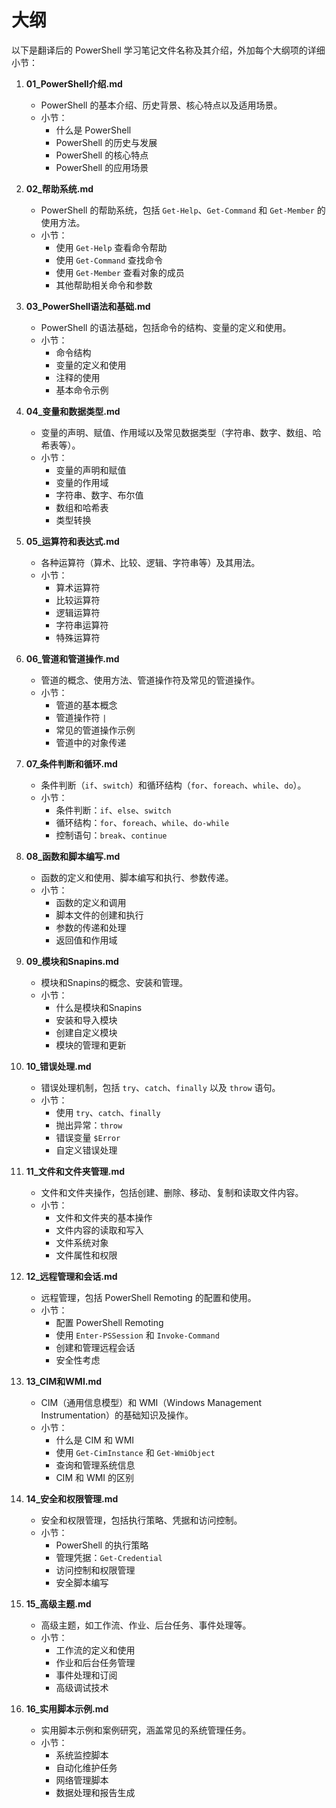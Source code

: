 # 大纲
以下是翻译后的 PowerShell 学习笔记文件名称及其介绍，外加每个大纲项的详细小节：

1. **01_PowerShell介绍.md**
   - PowerShell 的基本介绍、历史背景、核心特点以及适用场景。
   - 小节：
     - 什么是 PowerShell
     - PowerShell 的历史与发展
     - PowerShell 的核心特点
     - PowerShell 的应用场景

2. **02_帮助系统.md**
   - PowerShell 的帮助系统，包括 `Get-Help`、`Get-Command` 和 `Get-Member` 的使用方法。
   - 小节：
     - 使用 `Get-Help` 查看命令帮助
     - 使用 `Get-Command` 查找命令
     - 使用 `Get-Member` 查看对象的成员
     - 其他帮助相关命令和参数

3. **03_PowerShell语法和基础.md**
   - PowerShell 的语法基础，包括命令的结构、变量的定义和使用。
   - 小节：
     - 命令结构
     - 变量的定义和使用
     - 注释的使用
     - 基本命令示例

4. **04_变量和数据类型.md**
   - 变量的声明、赋值、作用域以及常见数据类型（字符串、数字、数组、哈希表等）。
   - 小节：
     - 变量的声明和赋值
     - 变量的作用域
     - 字符串、数字、布尔值
     - 数组和哈希表
     - 类型转换

5. **05_运算符和表达式.md**
   - 各种运算符（算术、比较、逻辑、字符串等）及其用法。
   - 小节：
     - 算术运算符
     - 比较运算符
     - 逻辑运算符
     - 字符串运算符
     - 特殊运算符

6. **06_管道和管道操作.md**
   - 管道的概念、使用方法、管道操作符及常见的管道操作。
   - 小节：
     - 管道的基本概念
     - 管道操作符 `|`
     - 常见的管道操作示例
     - 管道中的对象传递

7. **07_条件判断和循环.md**
   - 条件判断（`if`、`switch`）和循环结构（`for`、`foreach`、`while`、`do`）。
   - 小节：
     - 条件判断：`if`、`else`、`switch`
     - 循环结构：`for`、`foreach`、`while`、`do-while`
     - 控制语句：`break`、`continue`

8. **08_函数和脚本编写.md**
   - 函数的定义和使用、脚本编写和执行、参数传递。
   - 小节：
     - 函数的定义和调用
     - 脚本文件的创建和执行
     - 参数的传递和处理
     - 返回值和作用域

9. **09_模块和Snapins.md**
   - 模块和Snapins的概念、安装和管理。
   - 小节：
     - 什么是模块和Snapins
     - 安装和导入模块
     - 创建自定义模块
     - 模块的管理和更新

10. **10_错误处理.md**
    - 错误处理机制，包括 `try`、`catch`、`finally` 以及 `throw` 语句。
    - 小节：
      - 使用 `try`、`catch`、`finally`
      - 抛出异常：`throw`
      - 错误变量 `$Error`
      - 自定义错误处理

11. **11_文件和文件夹管理.md**
    - 文件和文件夹操作，包括创建、删除、移动、复制和读取文件内容。
    - 小节：
      - 文件和文件夹的基本操作
      - 文件内容的读取和写入
      - 文件系统对象
      - 文件属性和权限

12. **12_远程管理和会话.md**
    - 远程管理，包括 PowerShell Remoting 的配置和使用。
    - 小节：
      - 配置 PowerShell Remoting
      - 使用 `Enter-PSSession` 和 `Invoke-Command`
      - 创建和管理远程会话
      - 安全性考虑

13. **13_CIM和WMI.md**
    - CIM（通用信息模型）和 WMI（Windows Management Instrumentation）的基础知识及操作。
    - 小节：
      - 什么是 CIM 和 WMI
      - 使用 `Get-CimInstance` 和 `Get-WmiObject`
      - 查询和管理系统信息
      - CIM 和 WMI 的区别

14. **14_安全和权限管理.md**
    - 安全和权限管理，包括执行策略、凭据和访问控制。
    - 小节：
      - PowerShell 的执行策略
      - 管理凭据：`Get-Credential`
      - 访问控制和权限管理
      - 安全脚本编写

15. **15_高级主题.md**
    - 高级主题，如工作流、作业、后台任务、事件处理等。
    - 小节：
      - 工作流的定义和使用
      - 作业和后台任务管理
      - 事件处理和订阅
      - 高级调试技术

16. **16_实用脚本示例.md**
    - 实用脚本示例和案例研究，涵盖常见的系统管理任务。
    - 小节：
      - 系统监控脚本
      - 自动化维护任务
      - 网络管理脚本
      - 数据处理和报告生成